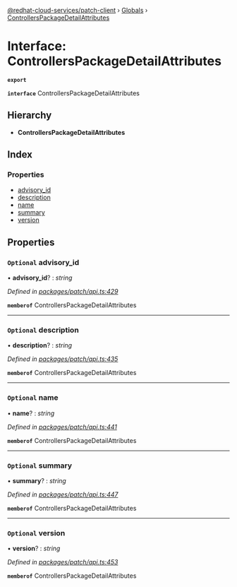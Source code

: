 [@redhat-cloud-services/patch-client](../README.md) › [Globals](../globals.md) › [ControllersPackageDetailAttributes](controllerspackagedetailattributes.md)

# Interface: ControllersPackageDetailAttributes

**`export`** 

**`interface`** ControllersPackageDetailAttributes

## Hierarchy

* **ControllersPackageDetailAttributes**

## Index

### Properties

* [advisory_id](controllerspackagedetailattributes.md#optional-advisory_id)
* [description](controllerspackagedetailattributes.md#optional-description)
* [name](controllerspackagedetailattributes.md#optional-name)
* [summary](controllerspackagedetailattributes.md#optional-summary)
* [version](controllerspackagedetailattributes.md#optional-version)

## Properties

### `Optional` advisory_id

• **advisory_id**? : *string*

*Defined in [packages/patch/api.ts:429](https://github.com/RedHatInsights/javascript-clients/blob/c21a0a5/packages/patch/api.ts#L429)*

**`memberof`** ControllersPackageDetailAttributes

___

### `Optional` description

• **description**? : *string*

*Defined in [packages/patch/api.ts:435](https://github.com/RedHatInsights/javascript-clients/blob/c21a0a5/packages/patch/api.ts#L435)*

**`memberof`** ControllersPackageDetailAttributes

___

### `Optional` name

• **name**? : *string*

*Defined in [packages/patch/api.ts:441](https://github.com/RedHatInsights/javascript-clients/blob/c21a0a5/packages/patch/api.ts#L441)*

**`memberof`** ControllersPackageDetailAttributes

___

### `Optional` summary

• **summary**? : *string*

*Defined in [packages/patch/api.ts:447](https://github.com/RedHatInsights/javascript-clients/blob/c21a0a5/packages/patch/api.ts#L447)*

**`memberof`** ControllersPackageDetailAttributes

___

### `Optional` version

• **version**? : *string*

*Defined in [packages/patch/api.ts:453](https://github.com/RedHatInsights/javascript-clients/blob/c21a0a5/packages/patch/api.ts#L453)*

**`memberof`** ControllersPackageDetailAttributes

